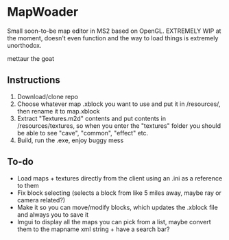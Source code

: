 # MapWoader
Small soon-to-be map editor in MS2 based on OpenGL.
EXTREMELY WIP at the moment, doesn't even function and the way to load things is extremely unorthodox.

mettaur the goat

## Instructions
1. Download/clone repo
2. Choose whatever map .xblock you want to use and put it in /resources/, then rename it to map.xblock
3. Extract "Textures.m2d" contents and put contents in /resources/textures, so when you enter the "textures" folder you should be able to see "cave", "common", "effect" etc.
4. Build, run the .exe, enjoy buggy mess

## To-do
- Load maps + textures directly from the client using an .ini as a reference to them
- Fix block selecting (selects a block from like 5 miles away, maybe ray or camera related?)
- Make it so you can move/modify blocks, which updates the .xblock file and always you to save it
- Imgui to display all the maps you can pick from a list, maybe convert them to the mapname xml string + have a search bar?
